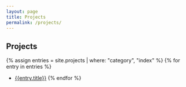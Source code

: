 ```yaml
---
layout: page
title: Projects
permalink: /projects/
---
```


## Projects

{% assign entries = site.projects | where: "category", "index" %}
{% for entry in entries %}
* [{{entry.title}}]({{entry.url}})
{% endfor %}


